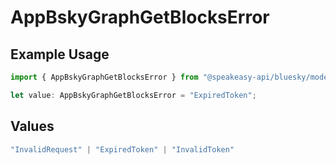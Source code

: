 # AppBskyGraphGetBlocksError

## Example Usage

```typescript
import { AppBskyGraphGetBlocksError } from "@speakeasy-api/bluesky/models/errors";

let value: AppBskyGraphGetBlocksError = "ExpiredToken";
```

## Values

```typescript
"InvalidRequest" | "ExpiredToken" | "InvalidToken"
```